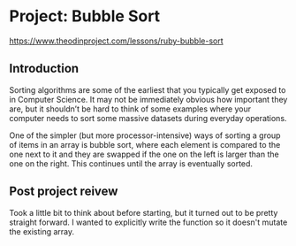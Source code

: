 # Project: Bubble Sort

https://www.theodinproject.com/lessons/ruby-bubble-sort

## Introduction

Sorting algorithms are some of the earliest that you typically get exposed to in Computer Science. It may not be immediately obvious how important they are, but it shouldn’t be hard to think of some examples where your computer needs to sort some massive datasets during everyday operations.

One of the simpler (but more processor-intensive) ways of sorting a group of items in an array is bubble sort, where each element is compared to the one next to it and they are swapped if the one on the left is larger than the one on the right. This continues until the array is eventually sorted.

## Post project reivew

Took a little bit to think about before starting, but it turned out to be pretty straight forward. I wanted to explicitly write the function so it doesn't mutate the existing array.
